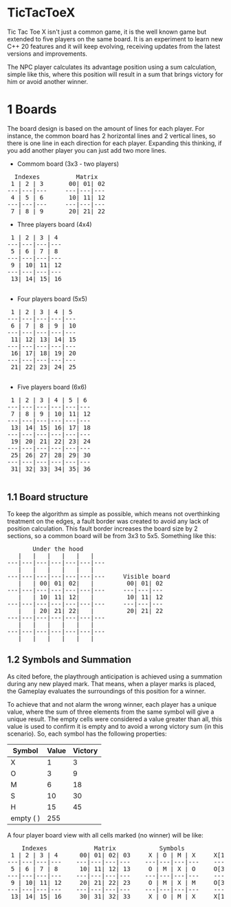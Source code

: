 # TicTacToeX

Tic Tac Toe X isn't just a common game, it is the well known game but extended to five players on the same board.
It is an experiment to learn new C++ 20 features and it will keep evolving, receiving updates from the latest versions and improvements.

The NPC player calculates its advantage position using a sum calculation, simple like this, where this position will result in a sum that brings victory for him or avoid another winner.
# 1 Boards

The board design is based on the amount of lines for each player. For instance, the common board has 2 horizontal lines and 2 vertical lines, so there is one line in each direction for each player. Expanding this thinking, if you add another player you can just add two more lines.

 - Commom board (3x3 - two players)
<pre>
  Indexes          Matrix
 1 | 2 | 3       00| 01| 02
---|---|---     ---|---|---
 4 | 5 | 6       10| 11| 12 
---|---|---     ---|---|---
 7 | 8 | 9       20| 21| 22
</pre>

 - Three players board (4x4)
<pre>
 1 | 2 | 3 | 4 
---|---|---|---
 5 | 6 | 7 | 8 
---|---|---|---
 9 | 10| 11| 12
---|---|---|---
 13| 14| 15| 16 
 </pre>
 
 - Four players board (5x5)
 <pre>
 1 | 2 | 3 | 4 | 5
---|---|---|---|---
 6 | 7 | 8 | 9 | 10
---|---|---|---|---
 11| 12| 13| 14| 15
---|---|---|---|---
 16| 17| 18| 19| 20
---|---|---|---|---
 21| 22| 23| 24| 25
 </pre>
 
 - Five players board (6x6)
 <pre>
 1 | 2 | 3 | 4 | 5 | 6
---|---|---|---|---|---
 7 | 8 | 9 | 10| 11| 12
---|---|---|---|---|---
 13| 14| 15| 16| 17| 18
---|---|---|---|---|---
 19| 20| 21| 22| 23| 24
---|---|---|---|---|---
 25| 26| 27| 28| 29| 30
---|---|---|---|---|---
 31| 32| 33| 34| 35| 36
 </pre>
 
 ## 1.1 Board structure
 
To keep the algorithm as simple as possible, which means not overthinking treatment on the edges, a fault border was created to avoid any lack of position calculation. This fault border increases the board size by 2 sections, so a common board will be from 3x3 to 5x5. Something like this:

<pre>
       Under the hood
   |   |   |   |   |   |
---|---|---|---|---|---|---
   |   |   |   |   |   |
---|---|---|---|---|---|---     Visible board
   |   | 00| 01| 02|   |         00| 01| 02
---|---|---|---|---|---|---     ---|---|---
   |   | 10| 11| 12|   |         10| 11| 12 
---|---|---|---|---|---|---     ---|---|---
   |   | 20| 21| 22|   |         20| 21| 22
---|---|---|---|---|---|---
   |   |   |   |   |   |  
---|---|---|---|---|---|---
   |   |   |   |   |   |
</pre>

## 1.2 Symbols and Summation

As cited before, the playthrough anticipation is achieved using a summation during any new played mark. That means, when a player marks is placed, the Gameplay evaluates the surroundings of this position for a winner.

To achieve that and not alarm the wrong winner, each player has a unique value, where the sum of three elements from the same symbol will give a unique result. The empty cells were considered a value greater than all, this value is used to confirm it is empty and to avoid a wrong victory sum (in this scenario). So, each symbol has the following properties:

Symbol|Value|Victory
---|---|---
X|1|3
O|3|9
M|6|18
S|10|30
H|15|45
empty ( )|255|

A four player board view with all cells marked (no winner) will be like:

<pre>
    Indexes             Matrix            Symbols               Debug               Values
 1 | 2 | 3 | 4      00| 01| 02| 03     X | O | M | X     X[1]|O[3]|M[6]|X[1]     1 | 3 | 6 | 1 
---|---|---|---    ---|---|---|---    ---|---|---|---    ----|----|----|----    ---|---|---|---
 5 | 6 | 7 | 8      10| 11| 12| 13     O | M | X | O     O[3]|M[6]|X[1]|O[3]     3 | 6 | 1 | 3 
---|---|---|---    ---|---|---|---    ---|---|---|---    ----|----|----|----    ---|---|---|---
 9 | 10| 11| 12     20| 21| 22| 23     O | M | X | M     O[3]|M[6]|X[1]|M[6]     3 | 6 | 1 | 6 
---|---|---|---    ---|---|---|---    ---|---|---|---    ----|----|----|----    ---|---|---|---
 13| 14| 15| 16     30| 31| 32| 33     X | O | M | X     X[1]|O[3]|M[6]|X[1]     1 | 3 | 6 | 1 
</pre>

